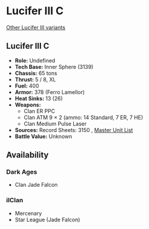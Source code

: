 # Lucifer III C 

[Other Lucifer III variants](../lucifer_iii.md) 

## Lucifer III C 

- **Role:** Undefined 
- **Tech Base:** Inner Sphere (3139) 
- **Chassis:** 65 tons 
- **Thrust:** 5 / 8, XL 
- **Fuel:** 400 
- **Armor:** 378 (Ferro Lamellor) 
- **Heat Sinks:** 13 (26) 
- **Weapons:** 
  - Clan ER PPC 
  - Clan ATM 9 × 2 (ammo: 14 Standard, 7 ER, 7 HE) 
  - Clan Medium Pulse Laser 
- **Sources:** Record Sheets: 3150 , [Master Unit List](http://masterunitlist.info/Unit/Details/8012) 
- **Battle Value:** Unknown 

## Availability 

### Dark Ages 

- Clan Jade Falcon 

### ilClan 

- Mercenary 
- Star League (Jade Falcon) 

